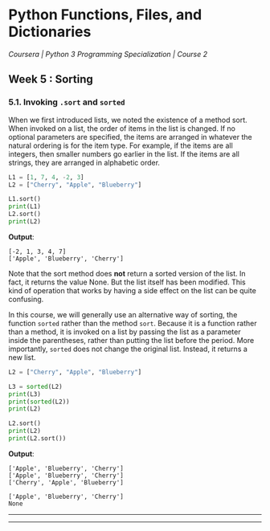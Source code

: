 # Python Functions, Files, and Dictionaries
*Coursera | Python 3 Programming Specialization | Course 2*

## Week 5 : Sorting
### 5.1. Invoking `.sort` and `sorted`

When we first introduced lists, we noted the existence of a method sort. When invoked on a list, the order of items in the list is changed. If no optional parameters are specified, the items are arranged in whatever the natural ordering is for the item type. For example, if the items are all integers, then smaller numbers go earlier in the list. If the items are all strings, they are arranged in alphabetic order.

```python
L1 = [1, 7, 4, -2, 3]
L2 = ["Cherry", "Apple", "Blueberry"]

L1.sort()
print(L1)
L2.sort()
print(L2)
```

**Output**:

```
[-2, 1, 3, 4, 7]
['Apple', 'Blueberry', 'Cherry']
```

Note that the sort method does **not** return a sorted version of the list. In fact, it returns the value None. But the list itself has been modified. This kind of operation that works by having a side effect on the list can be quite confusing.

In this course, we will generally use an alternative way of sorting, the function `sorted` rather than the method `sort`. Because it is a function rather than a method, it is invoked on a list by passing the list as a parameter inside the parentheses, rather than putting the list before the period. More importantly, `sorted` does not change the original list. Instead, it returns a new list.

```python
L2 = ["Cherry", "Apple", "Blueberry"]

L3 = sorted(L2)
print(L3)
print(sorted(L2))
print(L2)

L2.sort()
print(L2)
print(L2.sort())
```

**Output**:

```
['Apple', 'Blueberry', 'Cherry']
['Apple', 'Blueberry', 'Cherry']
['Cherry', 'Apple', 'Blueberry']

['Apple', 'Blueberry', 'Cherry']
None
```

----
----

